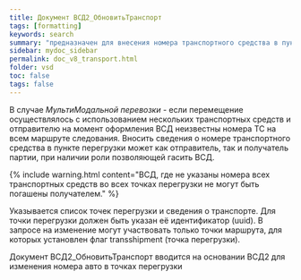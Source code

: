 ```yaml
---
title: Документ ВСД2_ОбновитьТранспорт
tags: [formatting]
keywords: search
summary: "предназначен для внесения номера транспортного средства в пункте перегрузке в уже оформленный ВСД."
sidebar: mydoc_sidebar
permalink: doc_v8_transport.html
folder: vsd
toc: false
tags: false
---
```


<style>
.result {
background-color: #000000;
border: 1px solid #dedede;
padding: 10px;
margin-top: 10px;
margin-bottom: 10px;
}
</style>

В случае *МультиМодальной перевозки* - если перемещение осуществлялось с использованием нескольких транспортных средств и отправителю на момент оформления ВСД неизвестны номера ТС на всем маршруте следования. Вносить сведения о номере транспортного средства в пункте перегрузки может как отправитель, так и получатель партии, при наличии роли позволяющей гасить ВСД. 

{% include warning.html content="ВСД, где не указаны номера всех транспортных средств во всех точках перегрузки не могут быть погашены получателем." %}

Указывается список точек перегрузки и сведения о транспорте. Для точки перегрузки должен быть указан её идентификатор (uuid). В запросе на изменение могут участвовать только точки маршрута, для которых установлен флаг transshipment (точка перегрузки).

Документ ВСД2_ОбновитьТранспорт вводится на основании ВСД2 для изменения номера авто в точках перегрузки


